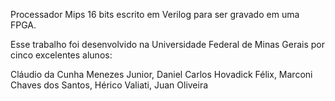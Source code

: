 Processador Mips 16 bits escrito em Verilog para ser gravado em uma FPGA.

Esse trabalho foi desenvolvido na Universidade Federal de Minas Gerais por cinco excelentes  alunos:

Cláudio da Cunha Menezes Junior,
Daniel Carlos Hovadick Félix,
Marconi Chaves dos Santos,
Hérico Valiati,
Juan Oliveira